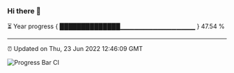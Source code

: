 ### Hi there 👋

⏳ Year progress { ██████████████▁▁▁▁▁▁▁▁▁▁▁▁▁▁▁▁ } 47.54 %

---

⏰ Updated on Thu, 23 Jun 2022 12:46:09 GMT

![Progress Bar CI](https://github.com/ZhaoGui/ZhaoGui/workflows/Progress%20Bar%20CI/badge.svg)
